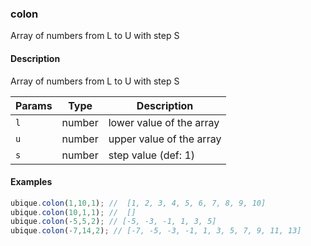 ### colon
Array of numbers from L to U with step S


#### Description

Array of numbers from L to U with step S


|Params|Type|Description
|---------|----|-----------
|`l` | number | lower value of the array
|`u` | number | upper value of the array
|`s` | number | step value (def: 1)


#### Examples

```js
ubique.colon(1,10,1); //  [1, 2, 3, 4, 5, 6, 7, 8, 9, 10]
ubique.colon(10,1,1); //  []
ubique.colon(-5,5,2); // [-5, -3, -1, 1, 3, 5]
ubique.colon(-7,14,2); // [-7, -5, -3, -1, 1, 3, 5, 7, 9, 11, 13]
```

